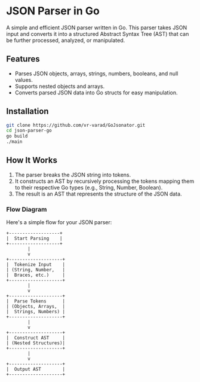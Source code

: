 # JSON Parser in Go

A simple and efficient JSON parser written in Go. This parser takes JSON input and converts it into a structured Abstract Syntax Tree (AST) that can be further processed, analyzed, or manipulated.

## Features
- Parses JSON objects, arrays, strings, numbers, booleans, and null values.
- Supports nested objects and arrays.
- Converts parsed JSON data into Go structs for easy manipulation.

## Installation

   ```bash
   git clone https://github.com/vr-varad/GoJsonator.git
   cd json-parser-go
   go build
   ./main
   ```


## How It Works
1. The parser breaks the JSON string into tokens.
2. It constructs an AST by recursively processing the tokens
mapping them to their respective Go types (e.g., String, Number, Boolean).
3. The result is an AST that represents the structure of the JSON data.


### Flow Diagram

Here's a simple flow for your JSON parser:

```plaintext
+-------------------+
|  Start Parsing    |
+-------------------+
        |
        v
+--------------------+
|  Tokenize Input    |
| (String, Number,   |
|  Braces, etc.)     |
+--------------------+
        |
        v
+--------------------+
|  Parse Tokens      |
| (Objects, Arrays,  |
|  Strings, Numbers) |
+--------------------+
        |
        v
+--------------------+
|  Construct AST     |
| (Nested Structures)|
+--------------------+
        |
        v
+--------------------+
|  Output AST        |
+--------------------+

